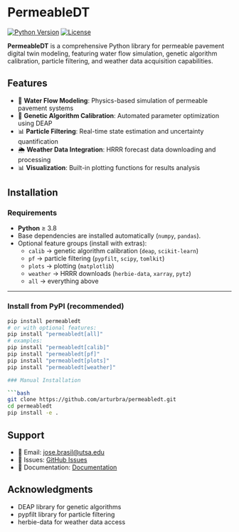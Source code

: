 # PermeableDT

[![Python Version](https://img.shields.io/badge/python-3.8+-blue.svg)](https://python.org)
[![License](https://img.shields.io/badge/license-MIT-green.svg)](LICENSE)

**PermeableDT** is a comprehensive Python library for permeable pavement digital twin modeling, featuring water flow simulation, genetic algorithm calibration, particle filtering, and weather data acquisition capabilities.

## Features

- 🌊 **Water Flow Modeling**: Physics-based simulation of permeable pavement systems
- 🧬 **Genetic Algorithm Calibration**: Automated parameter optimization using DEAP
- 📊 **Particle Filtering**: Real-time state estimation and uncertainty quantification
- 🌦️ **Weather Data Integration**: HRRR forecast data downloading and processing
- 📊 **Visualization**: Built-in plotting functions for results analysis

## Installation

### Requirements
- **Python** ≥ 3.8  
- Base dependencies are installed automatically (`numpy`, `pandas`).  
- Optional feature groups (install with extras):
  - `calib` → genetic algorithm calibration (`deap`, `scikit-learn`)
  - `pf` → particle filtering (`pypfilt`, `scipy`, `tomlkit`)
  - `plots` → plotting (`matplotlib`)
  - `weather` → HRRR downloads (`herbie-data`, `xarray`, `pytz`)
  - `all` → everything above

---

### Install from PyPI (recommended)

```bash
pip install permeabledt
# or with optional features:
pip install "permeabledt[all]"
# examples:
pip install "permeabledt[calib]"
pip install "permeabledt[pf]"
pip install "permeabledt[plots]"
pip install "permeabledt[weather]"

### Manual Installation

```bash
git clone https://github.com/arturbra/permeabledt.git
cd permeabledt
pip install -e .
```

## Support

- 📧 Email: jose.brasil@utsa.edu
- 🐛 Issues: [GitHub Issues](https://github.com/arturbra/permeabledt/issues)
- 📖 Documentation: [Documentation](https://permeabledt/readthedocs.io)

## Acknowledgments

- DEAP library for genetic algorithms
- pypfilt library for particle filtering
- herbie-data for weather data access